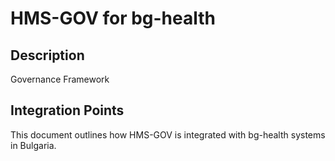 # HMS-GOV for bg-health

## Description

Governance Framework

## Integration Points

This document outlines how HMS-GOV is integrated with bg-health systems in Bulgaria.
